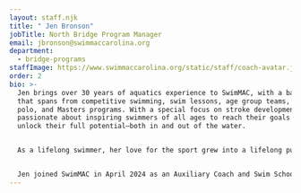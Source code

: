 ```yaml
---
layout: staff.njk
title: " Jen Bronson"
jobTitle: North Bridge Program Manager
email: jbronson@swimmaccarolina.org
department:
  - bridge-programs
staffImage: https://www.swimmaccarolina.org/static/staff/coach-avatar.jpg
order: 2
bio: >-
  Jen brings over 30 years of aquatics experience to SwimMAC, with a background
  that spans from competitive swimming, swim lessons, age group teams, water
  polo, and Masters programs. With a special focus on stroke development, she is
  passionate about inspiring swimmers of all ages to reach their goals and
  unlock their full potential—both in and out of the water.


  As a lifelong swimmer, her love for the sport grew into a lifelong pursuit, including competing in more than 200 U.S. Masters Swimming events across every stroke and distance. Known for her enthusiasm, Jen often rallies others to join in the fun—whether it’s encouraging teammates to compete, swimming alongside her mom in mother-daughter relays, or organizing a full family relay at USMS Nationals.


  Jen joined SwimMAC in April 2024 as an Auxiliary Coach and Swim School Instructor, quickly becoming a positive presence on deck. With experience across creative industries and management, she brings imaginative problem-solving and a fun, supportive approach to her coaching. For Jen, the best part of coaching is watching swimmers believe in themselves—and then go for it!
---
```

